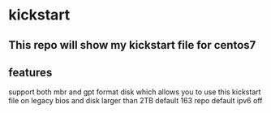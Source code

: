 # kickstart
## This repo will show my kickstart file for centos7 
## features
 support both mbr and gpt format disk which allows you to use this kickstart file on legacy bios and disk larger than 2TB
 default 163 repo 
 default ipv6 off
